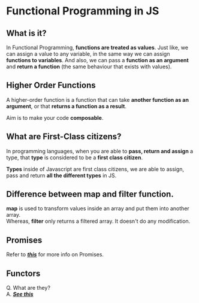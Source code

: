 # Functional Programming in JS

## What is it?

In Functional Programming, **functions are treated as values**. 
Just like, we can assign a value to any variable, 
in the same way we can assign **functions to variables**. 
And also, we can pass a **function as an argument** and **return a 
function** (the same behaviour that exists with values).

## Higher Order Functions

A higher-order function is a function that can take 
**another function as an argument**, or that **returns a function as a result**.

Aim is to make your code **composable**.

## What are First-Class citizens?

In programming languages, when you are able to **pass, return and assign** a type, 
that **type** is considered to be a **first class citizen**.

**Types** inside of Javascript are first class citizens, we are able to assign, 
pass and return **all the different types** in JS.

## Difference between map and filter function.

**map** is used to transform values inside an array and put
them into another array.  
Whereas, **filter** only returns a filtered array. It doesn't do 
any modification. 

## Promises
Refer to ***[this](https://github.com/mattdesl/promise-cookbook)*** for more info on Promises.

## Functors
Q. What are they?  
A. ***[See this](https://www.youtube.com/watch?v=DisD9ftUyCk&list=PL0zVEGEvSaeEd9hlmCXrk5yUyqUag-n84&index=10)***